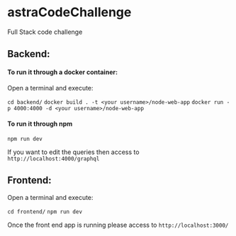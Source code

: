 # astraCodeChallenge

Full Stack code challenge

## Backend:

#### To run it through a docker container:

Open a terminal and execute:

`cd backend/`
`docker build . -t <your username>/node-web-app`
`docker run -p 4000:4000 -d <your username>/node-web-app`

#### To run it through npm

`npm run dev`

If you want to edit the queries then access to `http://localhost:4000/graphql`

## Frontend:

Open a terminal and execute:

`cd frontend/`
`npm run dev`

Once the front end app is running please access to `http://localhost:3000/`